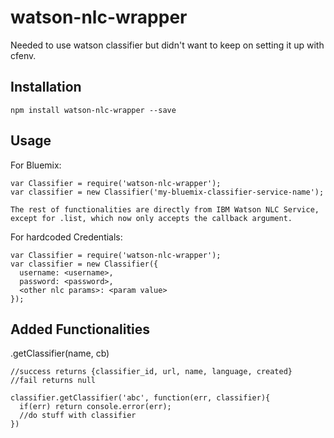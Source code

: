 # watson-nlc-wrapper

Needed to use watson classifier but didn't want to keep on setting it up with cfenv.

Installation
-----------

```
npm install watson-nlc-wrapper --save
```

Usage
-----------
For Bluemix:
```
var Classifier = require('watson-nlc-wrapper');
var classifier = new Classifier('my-bluemix-classifier-service-name');

The rest of functionalities are directly from IBM Watson NLC Service,
except for .list, which now only accepts the callback argument.
```
For hardcoded Credentials:

```
var Classifier = require('watson-nlc-wrapper');
var classifier = new Classifier({
  username: <username>,
  password: <password>,
  <other nlc params>: <param value>
});

```

Added Functionalities
-----------
.getClassifier(name, cb)
```
//success returns {classifier_id, url, name, language, created}
//fail returns null

classifier.getClassifier('abc', function(err, classifier){
  if(err) return console.error(err);
  //do stuff with classifier
})
```
